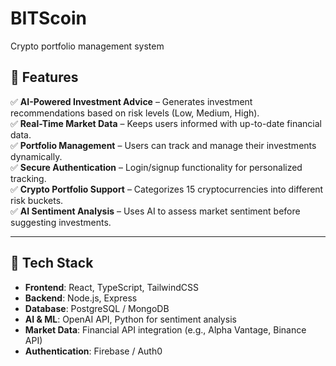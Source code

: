 # BITScoin
Crypto portfolio management system
## 📌 Features  

✅ **AI-Powered Investment Advice** – Generates investment recommendations based on risk levels (Low, Medium, High).  
✅ **Real-Time Market Data** – Keeps users informed with up-to-date financial data.  
✅ **Portfolio Management** – Users can track and manage their investments dynamically.  
✅ **Secure Authentication** – Login/signup functionality for personalized tracking.  
✅ **Crypto Portfolio Support** – Categorizes 15 cryptocurrencies into different risk buckets.  
✅ **AI Sentiment Analysis** – Uses AI to assess market sentiment before suggesting investments.  

---

## 🚀 Tech Stack  

- **Frontend**: React, TypeScript, TailwindCSS  
- **Backend**: Node.js, Express  
- **Database**: PostgreSQL / MongoDB  
- **AI & ML**: OpenAI API, Python for sentiment analysis  
- **Market Data**: Financial API integration (e.g., Alpha Vantage, Binance API)  
- **Authentication**: Firebase / Auth0  
